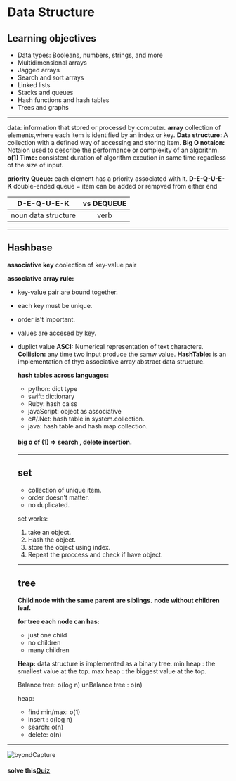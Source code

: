 # Data Structure
## Learning objectives
* Data types: Booleans, numbers, strings, and more
* Multidimensional arrays
* Jagged arrays
* Search and sort arrays
* Linked lists
* Stacks and queues
* Hash functions and hash tables
* Trees and graphs
 ------

data: information that stored or processd by computer.
**array** collection of elements,where each item is identified by an index or key.
**Data structure:**  A collection with a defined way of accessing and storing item.
**Big O notaion:** Notaion used to describe the performance or complexity of an algorithm.
**o(1) Time:** consistent duration of algorithm  excution in same time regadless of the size of input.

**priority Queue:** each element has a priority associated with it.
**D-E-Q-U-E-K** double-ended queue = item can be added or rempved from either end

| **D-E-Q-U-E-K**     | vs DEQUEUE |
| ------------------- | :--------: |
| noun data structure |    verb    |
---
## Hashbase
**associative key** coolection of key-value pair

**associative array rule:**
* key-value pair are bound together.
* each key must be unique.
* order is't important.
* values are accesed by key.
* duplict value
  **ASCI:** Numerical representation of text characters.
  **Collision:** any time two input produce the samw value.
  **HashTable:** is an implementation of thye associative array abstract data structure.

  **hash tables across languages:**
  * python: dict type
  * swift: dictionary
  * Ruby: hash calss
  * javaScript: object as associative
  * c#/.Net: hash table in system.collection.
  * java: hash table and hash map collection.


  #### big o of (1) => search , delete insertion.

  ---
  ## set
  - collection of unique item.
  - order doesn't matter.
  - no duplicated.

  set works:
  1. take an object.
  2. Hash the object.
  3. store the object using index.
  4. Repeat the proccess and check if have object.
   ---
   ## tree
   **Child node with the same parent are siblings.**
   **node without children leaf.**

   **for tree each node can has:**
   * just one child
   * no children
   * many children
  
  **Heap:** data structure is implemented as a binary tree.
  min heap : the smallest value at the top.
  max heap : the biggest value at the top.



  
  Balance tree: o(log n)
  unBalance tree : o(n)

  heap:
  * find min/max: o(1)
  * insert : o(log n)
  * search: o(n)
  * delete: o(n)

---
![byondCapture](https://user-images.githubusercontent.com/70604321/162356768-f9a6fc53-5833-424d-a64b-6111027947ae.PNG)

#### solve this[Quiz](https://docs.google.com/forms/d/e/1FAIpQLSe5ug8W1GrOGPbhe5CsqDnRLBT9hGZ47IS6VGJsFMMtwTkUXw/viewform?usp=sf_link)

